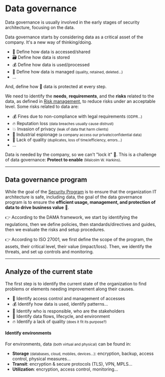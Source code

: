 # Data governance

<div class="row row-cols-md-2"><div>

Data governance is usually involved in the early stages of security architecture, focusing on the data.

Data governance starts by considering data as a critical asset of the company. It's a new way of thinking/doing.

* 🥡 Define how data is accessed/shared
* 🗃️ Define how data is stored
* 💰 Define how data is used/processed
* 🐸 Define how data is managed <small>(quality, retained, deleted...)</small>
* ...

And, define how 🔑 data is protected at every step.
</div><div>

We need to identify the **needs**, **requirements**, and the **risks** related to the data, as defined in [Risk management](/cybersecurity/blue-team/risk.md), to reduce risks under an acceptable level. Some risks related to data are:

* 💰 Fines due to non-compliance with legal requirements <small>(GDPR...)</small>
* 🔥 Reputation loss <small>(data breaches usually cause distrust)</small>
* 💥 Invasion of privacy <small>(leak of data that harm clients)</small>
* 🔫 Industrial espionage <small>(a company access our private/confidential data)</small>
* 🍃 Lack of quality <small>(duplicates, loss of time/efficiency, errors...)</small>
* ...

Data is needed by the company, so we can't "lock it" 🔐. This is a challenge of data governance: **Protect to enable** <small>(Malcolm W. Harkins)</small>.
</div></div>

<hr class="sep-both">

## Data governance program

<div class="row row-cols-md-2"><div class="align-self-center">

While the goal of the [Security Program](/cybersecurity/blue-team/architecture.md#security-program) is to ensure that the organization IT architecture is safe, including data, the goal of the data governance program is to ensure the **efficient usage, management, and protection of data to drive business value** 🚀.
</div><div>

👉 According to the DAMA framework, we start by identifying the regulations, then we define policies, then standards/directives and guides, then we evaluate the risks and setup procedures.

👉 According to ISO 27001, we first define the scope of the program, the assets, their critical level, their value (impact/loss). Then, we identify the threats, and set up controls and monitoring.
</div></div>

<hr class="sep-both">

## Analyze of the current state

<div class="row row-cols-md-2"><div>

The first step is to identify the current state of the organization to find problems or elements needing improvement along their causes.

* 🔑 Identify access control and management of accesses
* 💰 Identify how data is used, identify patterns...
* 🔐 Identify who is responsible, who are the stakeholders
* 🍃 Identify data flows, lifecycle, and environment
* 🔥 Identify a lack of quality <small>(does it fit its purpose?)</small>
</div><div>

#### Identify environments

For environments, data <small>(both virtual and physical)</small> can be found in:

* **Storage** <small>(databases, cloud, mobiles, devices...)</small>: encryption, backup, access control, physical measures...
* **Transit**: encryption & secure protocols (TLS), VPN, MPLS...
* **Utilization**: encryption, access control, monitoring...
</div></div>
